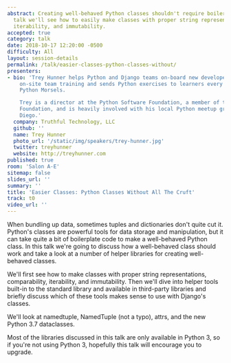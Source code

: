 ```yaml
---
abstract: Creating well-behaved Python classes shouldn't require boilerplate. In this
  talk we'll see how to easily make classes with proper string representations, comparability,
  iterability, and immutability.
accepted: true
category: talk
date: 2018-10-17 12:20:00 -0500
difficulty: All
layout: session-details
permalink: /talk/easier-classes-python-classes-without/
presenters:
- bio: 'Trey Hunner helps Python and Django teams on-board new developers through
    on-site team training and sends Python exercises to learners every week through
    Python Morsels.

    Trey is a director at the Python Software Foundation, a member of the Django Software
    Foundation, and is heavily involved with his local Python meetup group in San
    Diego.'
  company: Truthful Technology, LLC
  github: ''
  name: Trey Hunner
  photo_url: '/static/img/speakers/trey-hunner.jpg'
  twitter: treyhunner
  website: http://treyhunner.com
published: true
room: 'Salon A-E'
sitemap: false
slides_url: ''
summary: ''
title: 'Easier Classes: Python Classes Without All The Cruft'
track: t0
video_url: ''
---
```


When bundling up data, sometimes tuples and dictionaries don't quite cut it. Python's classes are powerful tools for data storage and manipulation, but it can take quite a bit of boilerplate code to make a well-behaved Python class. In this talk we're going to discuss how a well-behaved class should work and take a look at a number of helper libraries for creating well-behaved classes.

We'll first see how to make classes with proper string representations, comparability, iterability, and immutability. Then we'll dive into helper tools built-in to the standard library and available in third-party libraries and briefly discuss which of these tools makes sense to use with Django's classes.

We'll look at namedtuple, NamedTuple (not a typo), attrs, and the new Python 3.7 dataclasses.

Most of the libraries discussed in this talk are only available in Python 3, so if you're not using Python 3, hopefully this talk will encourage you to upgrade.
